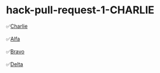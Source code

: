 # hack-pull-request-1-CHARLIE

✅[Charlie](https://github.com/arturomendoza/hg_1_charlie)
<br><br>
✅[Alfa](https://github.com/arturomendoza/hg_1_alfa)
<br><br>
✅[Bravo](https://github.com/arturomendoza/hg_1_bravo)
<br><br>
✅[Delta](https://github.com/arturomendoza/hg_1_delta)
<br><br>

